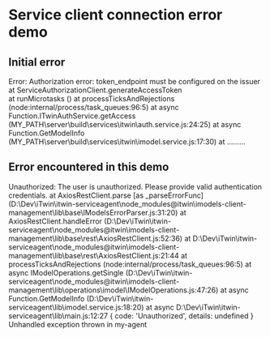 # Service client connection error demo

## Initial error

Error: Authorization error: token_endpoint must be configured on the issuer
    at ServiceAuthorizationClient.generateAccessToken     
    at runMicrotasks (<anonymous>)
    at processTicksAndRejections (node:internal/process/task_queues:96:5)
    at async Function.ITwinAuthService.getAccess (MY_PATH\server\build\services\itwin\auth.service.js:24:25)
    at async Function.GetModelInfo (MY_PATH\server\build\services\itwin\imodel.service.js:17:30)
    at .........

## Error encountered in this demo
  
Unauthorized: The user is unauthorized. Please provide valid authentication credentials.
    at AxiosRestClient.parse [as _parseErrorFunc] (D:\Dev\iTwin\itwin-serviceagent\node_modules\@itwin\imodels-client-management\lib\base\IModelsErrorParser.js:31:20)
    at AxiosRestClient.handleError (D:\Dev\iTwin\itwin-serviceagent\node_modules\@itwin\imodels-client-management\lib\base\rest\AxiosRestClient.js:52:36)
    at D:\Dev\iTwin\itwin-serviceagent\node_modules\@itwin\imodels-client-management\lib\base\rest\AxiosRestClient.js:21:44
    at processTicksAndRejections (node:internal/process/task_queues:96:5)
    at async IModelOperations.getSingle (D:\Dev\iTwin\itwin-serviceagent\node_modules\@itwin\imodels-client-management\lib\operations\imodel\IModelOperations.js:47:26)
    at async Function.GetModelInfo (D:\Dev\iTwin\itwin-serviceagent\lib\imodel.service.js:18:20)
    at async D:\Dev\iTwin\itwin-serviceagent\lib\main.js:12:27 {
  code: 'Unauthorized',
  details: undefined
} Unhandled exception thrown in my-agent
  
  
